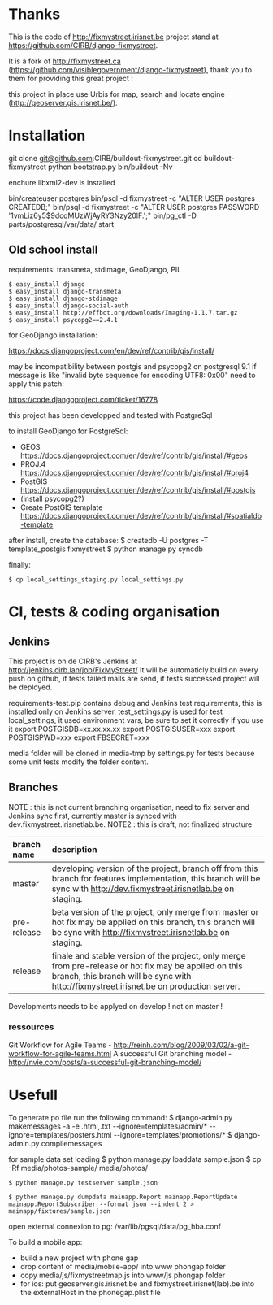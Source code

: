 
Thanks
======
This is the code of http://fixmystreet.irisnet.be project stand at https://github.com/CIRB/django-fixmystreet.

It is a fork of http://fixmystreet.ca (https://github.com/visiblegovernment/django-fixmystreet), thank you to them for providing this great project !

this project in place use Urbis for map, search and locate engine (http://geoserver.gis.irisnet.be/).

Installation
============

git clone git@github.com:CIRB/buildout-fixmystreet.git
cd buildout-fixmystreet
python bootstrap.py
bin/buildout -Nv

enchure libxml2-dev is installed

bin/createuser postgres
bin/psql -d fixmystreet -c "ALTER USER postgres CREATEDB;"
bin/psql -d fixmystreet -c "ALTER USER postgres PASSWORD '$1$vmLiz6y5$9dcqMUzWjAyRY3Nzy20lF.';"
bin/pg_ctl -D parts/postgresql/var/data/ start

Old school install
------------------

requirements: transmeta, stdimage, GeoDjango, PIL

    $ easy_install django
    $ easy_install django-transmeta
    $ easy_install django-stdimage
    $ easy_install django-social-auth
    $ easy_install http://effbot.org/downloads/Imaging-1.1.7.tar.gz
    $ easy_install psycopg2==2.4.1


for GeoDjango installation:

https://docs.djangoproject.com/en/dev/ref/contrib/gis/install/

may be incompatibility between postgis and psycopg2 on postgresql 9.1
if message is like "invalid byte sequence for encoding UTF8: 0x00"
need to apply this patch:

https://code.djangoproject.com/ticket/16778


this project has been developped and tested with PostgreSql

to install GeoDjango for PostgreSql:
* GEOS https://docs.djangoproject.com/en/dev/ref/contrib/gis/install/#geos
* PROJ.4 https://docs.djangoproject.com/en/dev/ref/contrib/gis/install/#proj4
* PostGIS https://docs.djangoproject.com/en/dev/ref/contrib/gis/install/#postgis
* (install psycopg2?)
* Create PostGIS template https://docs.djangoproject.com/en/dev/ref/contrib/gis/install/#spatialdb-template


after install, create the database:
    $ createdb -U postgres -T template_postgis fixmystreet
    $ python manage.py syncdb



finally:

    $ cp local_settings_staging.py local_settings.py


CI, tests & coding organisation
===============================
Jenkins
-------
This project is on de CIRB's Jenkins at http://jenkins.cirb.lan/job/FixMyStreet/
It will be automaticly build on every push on github, if tests failed mails are send,
if tests successed project will be deployed.

requirements-test.pip contains debug and Jenkins test requirements, this is installed only on Jenkins server.
test_settings.py is used for test local_settings, it used environment vars, be sure to set it correctly if you use it
export POSTGISDB=xx.xx.xx.xx
export POSTGISUSER=xxx
export POSTGISPWD=xxx
export FBSECRET=xxx

media folder will be cloned in media-tmp by settings.py for tests because some unit tests modify the folder content.

Branches
--------
NOTE : this is not current branching organisation, need to fix server and Jenkins sync first, currently master is synced with dev.fixmystreet.irisnetlab.be.
NOTE2 : this is draft, not finalized structure


| branch name | description |
|:------------|:------------|
| master      | developing version of the project, branch off from this branch for features implementation, this branch will be sync with http://dev.fixmystreet.irisnetlab.be on staging. |
| pre-release | beta version of the project, only merge from master or hot fix may be applied on this branch, this branch will be sync with http://fixmystreet.irisnetlab.be on staging. |
| release     | finale and stable version of the project, only merge from pre-release or hot fix may be applied on this branch, this branch will be sync with http://fixmystreet.irisnet.be on production server. |


Developments needs to be applyed on develop ! not on master !

### ressources
Git Workflow for Agile Teams - http://reinh.com/blog/2009/03/02/a-git-workflow-for-agile-teams.html
A successful Git branching model - http://nvie.com/posts/a-successful-git-branching-model/


Usefull
=======
To generate po file run the following command:
    $ django-admin.py makemessages -a -e .html,.txt --ignore=templates/admin/* --ignore=templates/posters.html --ignore=templates/promotions/*
    $ django-admin.py compilemessages

for sample data set loading
    $ python manage.py loaddata sample.json
    $ cp -Rf media/photos-sample/ media/photos/

    $ python manage.py testserver sample.json

    $ python manage.py dumpdata mainapp.Report mainapp.ReportUpdate mainapp.ReportSubscriber --format json --indent 2 > mainapp/fixtures/sample.json

open external connexion to pg:
    /var/lib/pgsql/data/pg_hba.conf


To build a mobile app:
* build a new project with phone gap
* drop content of media/mobile-app/ into www phongap folder
* copy media/js/fixmystreetmap.js into www/js phongap folder
* for ios: put geoserver.gis.irisnet.be and fixmystreet.irisnet(lab).be into the externalHost in the phonegap.plist file

